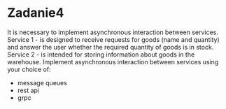 # Zadanie4
It is necessary to implement asynchronous interaction between services.
Service 1 - is designed to receive requests for goods (name and quantity) and answer the user whether the required quantity of goods is in stock.
Service 2 - is intended for storing information about goods in the warehouse.
Implement asynchronous interaction between services using your choice of:
- message queues
- rest api
- grpc
